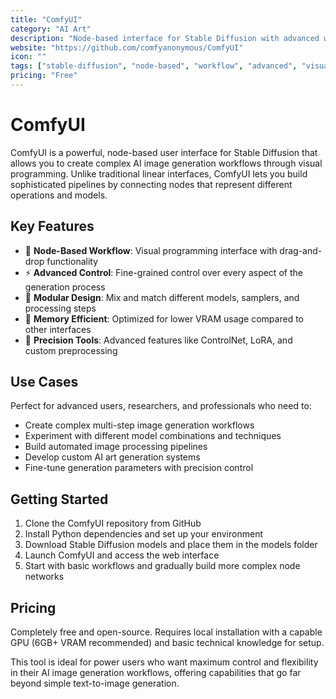 ```yaml
---
title: "ComfyUI"
category: "AI Art"
description: "Node-based interface for Stable Diffusion with advanced workflow capabilities. Create complex AI image generation pipelines through visual programming."
website: "https://github.com/comfyanonymous/ComfyUI"
icon: ""
tags: ["stable-diffusion", "node-based", "workflow", "advanced", "visual-programming"]
pricing: "Free"
---
```


# ComfyUI

ComfyUI is a powerful, node-based user interface for Stable Diffusion that allows you to create complex AI image generation workflows through visual programming. Unlike traditional linear interfaces, ComfyUI lets you build sophisticated pipelines by connecting nodes that represent different operations and models.

## Key Features
- 🔗 **Node-Based Workflow**: Visual programming interface with drag-and-drop functionality
- ⚡ **Advanced Control**: Fine-grained control over every aspect of the generation process
- 🔄 **Modular Design**: Mix and match different models, samplers, and processing steps
- 💾 **Memory Efficient**: Optimized for lower VRAM usage compared to other interfaces
- 🎯 **Precision Tools**: Advanced features like ControlNet, LoRA, and custom preprocessing

## Use Cases
Perfect for advanced users, researchers, and professionals who need to:
- Create complex multi-step image generation workflows
- Experiment with different model combinations and techniques
- Build automated image processing pipelines
- Develop custom AI art generation systems
- Fine-tune generation parameters with precision control

## Getting Started
1. Clone the ComfyUI repository from GitHub
2. Install Python dependencies and set up your environment
3. Download Stable Diffusion models and place them in the models folder
4. Launch ComfyUI and access the web interface
5. Start with basic workflows and gradually build more complex node networks

## Pricing
Completely free and open-source. Requires local installation with a capable GPU (6GB+ VRAM recommended) and basic technical knowledge for setup.

This tool is ideal for power users who want maximum control and flexibility in their AI image generation workflows, offering capabilities that go far beyond simple text-to-image generation.
